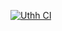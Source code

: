 [![Uthh CI](https://github.com/edilberto3d/midudev-aprender-tdd/actions/workflows/node.js.yml/badge.svg)](https://github.com/edilberto3d/midudev-aprender-tdd/actions/workflows/node.js.yml)
